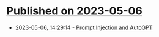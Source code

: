 # [Published on 2023-05-06](index.md)

* [2023-05-06, 14:29:14](https://lobste.rs/s/ywvuyi/prompt_injection_autogpt) - [Prompt Injection and AutoGPT](https://gist.github.com/rain-1/a1ed1116c6da4d2b195e562c8d3f9482)
